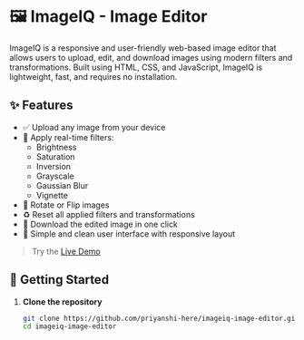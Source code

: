# 🖼️ ImageIQ - Image Editor

ImageIQ is a responsive and user-friendly web-based image editor that allows users to upload, edit, and download images using modern filters and transformations. Built using HTML, CSS, and JavaScript, ImageIQ is lightweight, fast, and requires no installation.

## ✨ Features

- ✅ Upload any image from your device
- 🔧 Apply real-time filters:
  - Brightness
  - Saturation
  - Inversion
  - Grayscale
  - Gaussian Blur
  - Vignette
- 🔄 Rotate or Flip images
- ♻️ Reset all applied filters and transformations
- 💾 Download the edited image in one click
- 🎨 Simple and clean user interface with responsive layout

> Try the [Live Demo](http://127.0.0.1:5500/main.html) 

## 🚀 Getting Started

1. **Clone the repository**
   ```bash
   git clone https://github.com/priyanshi-here/imageiq-image-editor.git
   cd imageiq-image-editor
